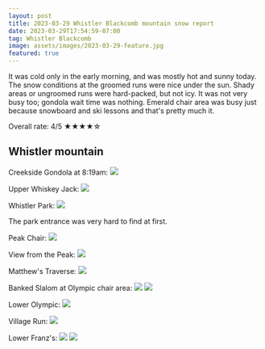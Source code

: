 ```yaml
---
layout: post
title: 2023-03-29 Whistler Blackcomb mountain snow report
date: 2023-03-29T17:54:59-07:00
tag: Whistler Blackcomb
image: assets/images/2023-03-29-feature.jpg
featured: true
---
```


It was cold only in the early morning, and was mostly hot and sunny today. The snow conditions at the groomed runs were nice under the sun. Shady areas or ungroomed runs were hard-packed, but not icy. It was not very busy too; gondola wait time was nothing. Emerald chair area was busy just because snowboard and ski lessons and that's pretty much it.

Overall rate: 4/5 ★★★★☆

## Whistler mountain

Creekside Gondola at 8:19am:
![](/assets/images/2023-03-29-creekside-gondola-morning.jpg)

Upper Whiskey Jack:
![](/assets/images/2023-03-29-upper-whiskey-jack.jpg)

Whistler Park:
![](/assets/images/2023-03-29-whistler-park.jpg)

The park entrance was very hard to find at first.

Peak Chair:
![](/assets/images/2023-03-29-peak-chair.jpg)

View from the Peak:
![](/assets/images/2023-03-29-peak.jpg)

Matthew's Traverse:
![](/assets/images/2023-03-29-matthews-traverse.jpg)

Banked Slalom at Olympic chair area:
![](/assets/images/2023-03-29-banked-slalom-at-olympic.jpg)
![](/assets/images/2023-03-29-banked-slalom-at-olympic-2.jpg)

Lower Olympic:
![](/assets/images/2023-03-29-lower-olympic.jpg)

Village Run:
![](/assets/images/2023-03-29-village-run.jpg)

Lower Franz's:
![](/assets/images/2023-03-29-lower-franzs-2.jpg)
![](/assets/images/2023-03-29-lower-franzs.jpg)
